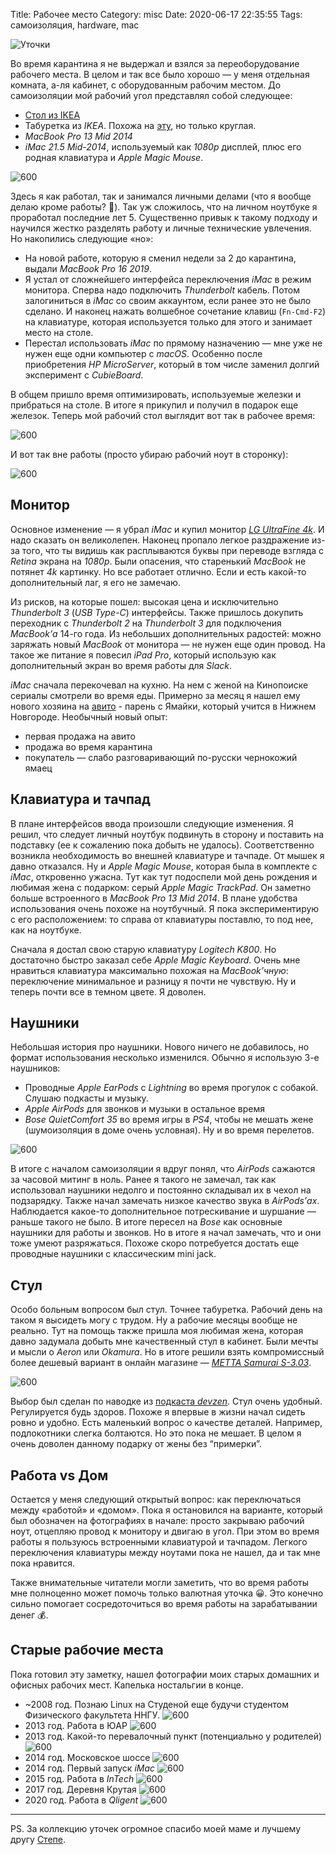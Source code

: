 Title: Рабочее место
Category: misc
Date: 2020-06-17 22:35:55
Tags: самоизоляция, hardware, mac

![Уточки]({static}/images/2020-06-17-rabochee-mesto/title.png)

Во время карантина я не выдержал и взялся за переоборудование рабочего места. В целом и так все было хорошо — у меня отдельная комната, а-ля кабинет, с оборудованным рабочим местом. До самоизоляции мой рабочий угол представлял собой следующее:

* [Стол из IKEA](https://www.ikea.com/ru/ru/p/hemnes-pismennyy-stol-cherno-korichnevyy-90384796/)
* Табуретка из *IKEA*. Похожа на [эту](https://www.ikea.com/ru/ru/p/kyurre-taburet-bereza-00420039/), но только круглая.
* *MacBook Pro 13 Mid 2014*
* *iMac 21.5 Mid-2014*, используемый как *1080p* дисплей, плюс его родная клавиатура и *Apple Magic Mouse*.

![600]({static}/images/2020-06-17-rabochee-mesto/old-stuff.png)

Здесь я как работал, так и занимался личными делами (что я вообще делаю кроме работы? 🤪). Так уж сложилось, что на личном ноутбуке я проработал последние лет 5. Существенно привык к такому подходу и научился жестко разделять работу и личные технические увлечения. Но накопились следующие «но»:

* На новой работе, которую я сменил недели за 2 до карантина, выдали *MacBook Pro 16 2019*.
* Я устал от сложнейшего интерфейса переключения *iMac* в режим монитора. Сперва надо подключить *Thunderbolt* кабель. Потом залогиниться в *iMac* со своим аккаунтом, если ранее это не было сделано. И наконец нажать волшебное сочетание клавиш (`Fn-Cmd-F2`) на клавиатуре, которая используется только для этого и занимает место на столе.
* Перестал использовать *iMac* по прямому назначению — мне уже не нужен еще одни компьютер с *macOS*. Особенно после приобретения *HP MicroServer*, который в том числе заменил долгий эксперимент с *CubieBoard*.

В общем пришло время оптимизировать, используемые железки и прибраться на столе. В итоге я прикупил и получил в подарок еще железок. Теперь мой рабочий стол выглядит вот так в рабочее время:

![600]({static}/images/2020-06-17-rabochee-mesto/job.png)

И вот так вне работы (просто убираю рабочий ноут в сторонку):

![600]({static}/images/2020-06-17-rabochee-mesto/private.png)

## Монитор

Основное изменение — я убрал *iMac* и купил монитор [*LG UltraFine 4k*](https://www.apple.com/ru/shop/product/HMUA2RU/A/монитор-lg-ultrafine-4k). И надо сказать он великолепен. Наконец пропало легкое раздражение из-за того, что ты видишь как расплываются буквы при переводе взгляда с *Retina* экрана на *1080p*. Были опасения, что старенький *MacBook* не потянет *4k* картинку. Но все работает отлично. Если и есть какой-то дополнительный лаг, я его не замечаю.

Из рисков, на которые пошел: высокая цена и исключительно *Thunderbolt 3* (*USB Type-C*) интерфейсы. Также пришлось докупить переходник с *Thunderbolt 2* на *Thunderbolt 3* для подключения *MacBook’а* 14-го года. Из небольших дополнительных радостей: можно заряжать новый *MacBook* от монитора — не нужен еще один провод. На такое же питание я повесил *iPad Pro*, который использую как дополнительный экран во время работы для *Slack*.

*iMac* сначала перекочевал на кухню. На нем с женой на Кинопоиске сериалы смотрели во время еды. Примерно за месяц я нашел ему нового хозяина на [авито](https://www.avito.ru/zhdanovskiy/nastolnye_kompyutery/imac_21.5-inch_mid_2014_8gb_ram_512gb_hdd_1896030615) - парень с Ямайки, который учится в Нижнем Новгороде. Необычный новый опыт:

* первая продажа на авито
* продажа во время карантина
* покупатель — слабо разговаривающий по-русски чернокожий ямаец

## Клавиатура и тачпад

В плане интерфейсов ввода произошли следующие изменения. Я решил, что следует личный ноутбук подвинуть в сторону и поставить на подставку (ее к сожалению пока добыть не удалось). Соответственно возникла необходимость во внешней клавиатуре и тачпаде. От мышек я давно отказался. Ну и *Apple Magic Mouse*, которая была в комплекте с *iMac*, откровенно ужасна. Тут как тут подоспели мой день рождения и любимая жена с подарком: серый *Apple Magic TrackPad*. Он заметно больше встроенного в *MacBook Pro 13 Mid 2014*. В плане удобства использования очень похоже на ноутбучный. Я пока экспериментирую с его расположением: то справа от клавиатуры поставлю, то под нее, как на ноутбуке.

Сначала я достал свою старую клавиатуру *Logitech K800*. Но достаточно быстро заказал себе *Apple Magic Keyboard*. Очень мне нравиться клавиатура максимально похожая на *MacBook’чную*: переключение минимальное и разницу я почти не чувствую. Ну и теперь почти все в темном цвете. Я доволен.

## Наушники

Небольшая история про наушники. Нового ничего не добавилось, но формат использования несколько изменился. Обычно я использую 3-е наушников:

* Проводные *Apple EarPods* c *Lightning* во время прогулок с собакой. Слушаю подкасты и музыку.
* *Apple AirPods* для звонков и музыки в остальное время
* *Bose QuietComfort 35* во время игры в *PS4*, чтобы не мешать жене (шумоизоляция в доме очень условная). Ну и во время перелетов.

![600]({static}/images/2020-06-17-rabochee-mesto/headphones.png)

В итоге с началом самоизоляции я вдруг понял, что *AirPods* сажаются за часовой митинг в ноль. Ранее я такого не замечал, так как использовал наушники недолго и постоянно складывал их в чехол на подзарядку. Также начал замечать низкое качество звука в *AirPods’ах*. Наблюдается какое-то дополнительное потрескивание и шуршание — раньше такого не было. В итоге пересел на *Bose* как основные наушники для работы и звонков. Но в итоге я начал замечать, что и они тоже умеют разряжаться. Похоже скоро потребуется достать еще проводные наушники с классическим mini jack.

## Стул

Особо больным вопросом был стул. Точнее табуретка. Рабочий день на таком я высидеть могу с трудом. Ну а рабочие месяцы вообще не реально. Тут на помощь также пришла моя любимая жена, которая давно задумала добыть мне качественный стул в кабинет. Были мечты и мысли о *Aeron* или *Okamura*. Но в итоге решили взять компромиссный более дешевый вариант в онлайн магазине — [*METTA Samurai S-3.03*](https://www.onlinetrade.ru/catalogue/kompyuternye_kresla-c133/metta/kreslo_rukovoditelya_metta_samurai_s_3.03_s_3d_podgolovnikom_chernyy_z302684356-1272099.html).

![600]({static}/images/2020-06-17-rabochee-mesto/samurai.png)

Выбор был сделан по наводке из [подкаста *devzen*](https://devzen.ru/episode-0260/). Стул очень удобный. Регулируется будь здоров. Похоже я впервые в жизни начал сидеть ровно и удобно. Есть маленький вопрос о качестве деталей. Например, подлокотники слегка болтаются. Но это пока не мешает. В целом я очень доволен данному подарку от жены без “примерки”.

## Работа vs Дом

Остается у меня следующий открытый вопрос: как переключаться между «работой» и «домом». Пока я остановился на варианте, который был обозначен на фотографиях в начале: просто закрываю рабочий ноут, отцепляю провод к монитору и двигаю в угол. При этом во время работы я пользуюсь встроенными клавиатурой и тачпадом. Легкого переключения клавиатуры между ноутами пока не нашел, да и так мне пока нравится.

Также внимательные читатели могли заметить, что во время работы мне полноценно может помочь только валютная уточка 😀. Это конечно сильно помогает сосредоточиться во время работы на зарабатывании денег 💰.

## Старые рабочие места

Пока готовил эту заметку, нашел фотографии моих старых домашних и офисных рабочих мест. Капелька ностальгии в конце.

* ~2008 год. Познаю Linux на Студеной еще будучи студентом Физического факультета ННГУ. ![600]({static}/images/2020-06-17-rabochee-mesto/1-studenaya.jpeg)
* 2013 год. Работа в ЮАР ![600]({static}/images/2020-06-17-rabochee-mesto/2-south-africa.jpeg)
* 2013 год. Какой-то перевалочный пункт (потенциально у родителей) ![600]({static}/images/2020-06-17-rabochee-mesto/3-somewhere.jpeg)
* 2014 год. Московское шоссе ![600]({static}/images/2020-06-17-rabochee-mesto/4-msk-highway.jpeg)
* 2014 год. Первый запуск *iMac* ![600]({static}/images/2020-06-17-rabochee-mesto/5-imac.jpeg)
* 2015 год. Работа в *InTech* ![600]({static}/images/2020-06-17-rabochee-mesto/6-intech.jpeg)
* 2017 год. Деревня Крутая ![600]({static}/images/2020-06-17-rabochee-mesto/7-krutaya.jpeg)
* 2020 год. Работа в *Qligent* ![600]({static}/images/2020-06-17-rabochee-mesto/8-qligent.jpeg)

---

PS. За коллекцию уточек огромное спасибо моей маме и лучшему другу [Степе](https://www.facebook.com/realmapping).
